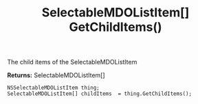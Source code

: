 ﻿---
uid: crmscript_ref_NSSelectableMDOListItem_GetChildItems
title: SelectableMDOListItem[] GetChildItems()
intellisense: NSSelectableMDOListItem.GetChildItems
keywords: NSSelectableMDOListItem, GetChildItems
so.topic: reference
---

The child items of the SelectableMDOListItem

**Returns:** SelectableMDOListItem[]


```crmscript
NSSelectableMDOListItem thing;
SelectableMDOListItem[] childItems  = thing.GetChildItems();
```



